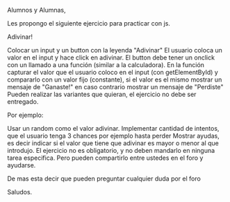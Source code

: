 Alumnos y Alumnas,

Les propongo el siguiente ejercicio para practicar con js.

Adivinar!

Colocar un input y un button con la leyenda "Adivinar"
El usuario coloca un valor en el input y hace click en adivinar. El button debe tener un onclick con un llamado a una función (similar a la calculadora).
En la función capturar el valor que el usuario coloco en el input (con getElementById) y compararlo con un valor fijo (constante), si el valor es el mismo mostrar un mensaje de "Ganaste!" en caso contrario mostrar un mensaje de "Perdiste"
Pueden realizar las variantes que quieran, el ejercicio no debe ser entregado.

Por ejemplo:

Usar un random como el valor adivinar.
Implementar cantidad de intentos, que el usuario tenga 3 chances por ejemplo hasta perder
Mostrar ayudas, es decir indicar si el valor que tiene que adivinar es mayor o menor al que introdujo.
El ejercicio no es obligatorio, y no deben mandarlo en ninguna tarea especifica. Pero pueden compartirlo entre ustedes en el foro y ayudarse.

De mas esta decir que pueden preguntar cualquier duda por el foro

Saludos.
